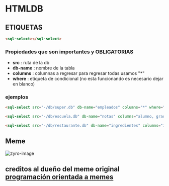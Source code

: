 # HTMLDB
## ETIQUETAS
``` HTML
<sql-select></sql-select>
```
### Propiedades que son importantes y **OBLIGATORIAS**
- **src** : ruta de la db
- **db-name** : nombre de la tabla
- **columns** : columnas a regresar para regresar todas usamos "*"
- **where** : etiqueta de condicional (no esta funcionando es necesario dejar en blanco)
### ejemplos
```HTML
<sql-select src="-/db/super.db" db-name="empleados" columns="*" where="<siempre vacio>"></sql-select>
```
```HTML
<sql-select src="-/db/escuela.db" db-name="notas" columns="alumno, grado, nota" where=""></sql-select>
```
```HTML
<sql-select src="-/db/restaurante.db" db-name="ingredientes" columns="id, nombre" where=""></sql-select>
```
## Meme
![zyro-image](https://user-images.githubusercontent.com/75333543/201189540-52f2fd47-29d4-4cb0-8fb4-c31e94b83341.png)

## creditos al dueño del meme original  [programación orientada a memes](https://www.facebook.com/programacionorientadaamemes/)
